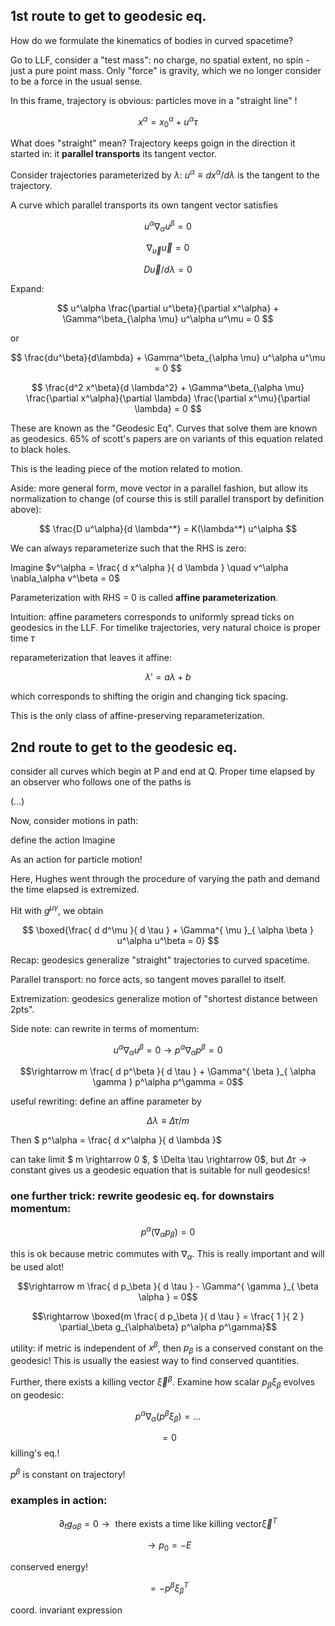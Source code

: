 ## 1st route to get to geodesic eq.

How do we formulate the kinematics of bodies in curved spacetime?

Go to LLF, consider a "test mass": no charge, no spatial extent, no spin - just a pure point mass. Only "force" is gravity, which we no longer consider to be a force in the usual sense.

In this frame, trajectory is obvious: particles move in a "straight line" !

$$
x^\alpha = x^\alpha_0 + u^\alpha \tau
$$

What does "straight" mean? Trajectory keeps goign in the direction it started in: it **parallel transports** its tangent vector.

Consider trajectories parameterized by $\lambda$: $u^\alpha \equiv dx^\alpha /d\lambda$ is the tangent to the trajectory.

A curve which parallel transports its own tangent vector satisfies

$$
u^\alpha \nabla_\alpha u^\beta = 0
$$

$$
\nabla_{\vec{u}}\vec{u} = 0
$$

$$
D \vec{u} / d \lambda = 0
$$

Expand:

$$
u^\alpha \frac{\partial u^\beta}{\partial x^\alpha} + \Gamma^\beta_{\alpha \mu} u^\alpha u^\mu = 0
$$

or

$$
\frac{du^\beta}{d\lambda} + \Gamma^\beta_{\alpha \mu} u^\alpha u^\mu = 0
$$

$$
\frac{d^2 x^\beta}{d \lambda^2} + \Gamma^\beta_{\alpha \mu} \frac{\partial x^\alpha}{\partial \lambda} \frac{\partial x^\mu}{\partial \lambda} = 0
$$

These are known as the "Geodesic Eq". Curves that solve them are known as geodesics. 65% of scott's papers are on variants of this equation related to black holes.

This is the leading piece of the motion related to motion.

Aside: more general form, move vector in a parallel fashion, but allow its normalization to change (of course this is still parallel transport by definition above):

$$
\frac{D u^\alpha}{d \lambda^*} = K(\lambda^*) u^\alpha
$$

We can always reparameterize such that the RHS is zero:

Imagine $v^\alpha = \frac{ d x^\alpha }{ d \lambda } \quad v^\alpha \nabla_\alpha v^\beta = 0$

Parameterization with RHS = 0 is called **affine parameterization**.

Intuition: affine parameters corresponds to uniformly spread ticks on geodesics in the LLF. For timelike trajectories, very natural choice is proper time $\tau$

reparameterization that leaves it affine:

$$
\lambda' = a \lambda + b
$$

which corresponds to shifting the origin and changing tick spacing.

This is the only class of affine-preserving reparameterization.

## 2nd route to get to the geodesic eq.

consider all curves which begin at P and end at Q. Proper time elapsed by an observer who follows one of the paths is

(...)

Now, consider motions in path:

define the action Imagine

As an action for particle motion!

Here, Hughes went through the procedure of varying the path and demand the time elapsed is extremized.

Hit with $g^{ \mu \gamma}$, we obtain

$$
\boxed{\frac{ d d^\mu }{ d \tau } + \Gamma^{ \mu }_{ \alpha \beta } u^\alpha u^\beta = 0}
$$

Recap: geodesics generalize "straight" trajectories to curved spacetime.

Parallel transport: no force acts, so tangent moves parallel to itself.

Extremization: geodesics generalize motion of "shortest distance between 2pts".


Side note: can rewrite in terms of momentum:


$$ u^\alpha \nabla_\alpha u^\beta = 0 \rightarrow p^\alpha \nabla_\alpha p^\beta = 0$$


$$\rightarrow m \frac{ d p^\beta }{ d \tau } + \Gamma^{ \beta }_{ \alpha \gamma } p^\alpha p^\gamma = 0$$

useful rewriting: define an affine parameter by

$$\Delta \lambda \equiv \Delta \tau /m$$

Then $ p^\alpha = \frac{ d x^\alpha }{ d \lambda }$

can take limit $ m \rightarrow 0 $, $ \Delta \tau \rightarrow 0$, 
but $\Delta\tau \rightarrow \text{constant}$ gives us a geodesic equation that is suitable for null geodesics!

### one further trick: rewrite geodesic eq. for downstairs momentum:

$$p^\alpha(\nabla_\alpha p_\beta) = 0$$

this is ok because metric commutes with $\nabla_\alpha$. This is really important and will be used alot!

$$\rightarrow m \frac{ d p_\beta }{ d \tau } - \Gamma^{ \gamma }_{ \beta \alpha } = 0$$

$$\rightarrow \boxed{m \frac{ d p_\beta }{ d \tau } = \frac{ 1 }{ 2 } \partial_\beta g_{\alpha\beta} p^\alpha p^\gamma}$$

utility: if metric is independent of $x^\beta$, then $p_\beta$ is a conserved constant on the geodesic! This is usually the easiest way to find conserved quantities.

Further, there exists a killing vector $\vec{\xi}^\beta$. 
Examine how scalar $p_\beta \xi_\beta$ evolves on geodesic:

$$p^\alpha \nabla_\alpha (p^\beta \xi_\beta) = ...$$

$$= 0 $$
killing's eq.!

$p^\beta$ is constant on trajectory!

### examples in action:

$$\partial_t g_{\alpha \beta} = 0 \rightarrow \text{ there exists a time like killing vector} \vec{\xi}^T$$

$$\rightarrow p_0 = -E$$

conserved energy!

$$= - p^\beta \xi^T_\beta$$

coord. invariant expression





